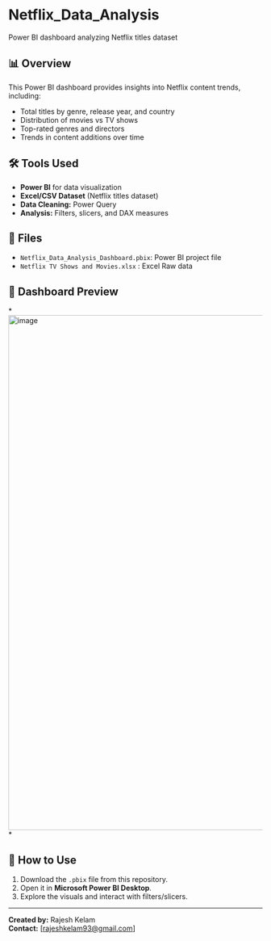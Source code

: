 # Netflix_Data_Analysis
Power BI dashboard analyzing Netflix titles dataset
## 📊 Overview
This Power BI dashboard provides insights into Netflix content trends, including:
- Total titles by genre, release year, and country
- Distribution of movies vs TV shows
- Top-rated genres and directors
- Trends in content additions over time

## 🛠️ Tools Used
- **Power BI** for data visualization
- **Excel/CSV Dataset** (Netflix titles dataset)
- **Data Cleaning:** Power Query
- **Analysis:** Filters, slicers, and DAX measures

## 📁 Files
- `Netflix_Data_Analysis_Dashboard.pbix`: Power BI project file
- `Netflix TV Shows and Movies.xlsx` : Excel Raw data

## 📸 Dashboard Preview
*<img width="1920" height="1020" alt="image" src="https://github.com/user-attachments/assets/48c341cf-e087-4cdd-87bd-3a9c77254fd6" />
*

## 🚀 How to Use
1. Download the `.pbix` file from this repository.
2. Open it in **Microsoft Power BI Desktop**.
3. Explore the visuals and interact with filters/slicers.

---
**Created by:** Rajesh Kelam  
**Contact:** [rajeshkelam93@gmail.com]
